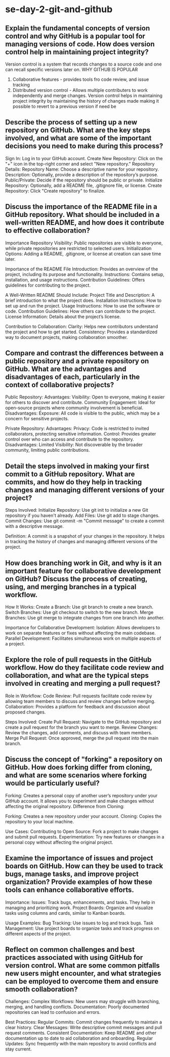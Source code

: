 # se-day-2-git-and-github
## Explain the fundamental concepts of version control and why GitHub is a popular tool for managing versions of code. How does version control help in maintaining project integrity?
Version control is a system that records changes to a source code and one can recall specific versions later on. 
WHY GITHUB IS POPULAR
1. Collaborative features - provides tools fro code review, and issue tracking
2. Distributed version control - Allows multiple contributers to work independently and merge changes.
Version control helps in maintaining project integrity by maintaining the history of changes made making it possible to revert to a previous version if need be

## Describe the process of setting up a new repository on GitHub. What are the key steps involved, and what are some of the important decisions you need to make during this process?
Sign In: Log in to your GitHub account.
Create New Repository: Click on the "+" icon in the top-right corner and select "New repository."
Repository Details:
Repository Name: Choose a descriptive name for your repository.
Description: Optionally, provide a description of the repository’s purpose.
Public/Private: Decide if the repository should be public or private.
Initialize Repository: Optionally, add a README file, .gitignore file, or license.
Create Repository: Click "Create repository" to finalize.


## Discuss the importance of the README file in a GitHub repository. What should be included in a well-written README, and how does it contribute to effective collaboration? 
Importance
Repository Visibility: Public repositories are visible to everyone, while private repositories are restricted to selected users.
Initialization Options: Adding a README, .gitignore, or license at creation can save time later.

Importance of the README File
Introduction: Provides an overview of the project, including its purpose and functionality.
Instructions: Contains setup, installation, and usage instructions.
Contribution Guidelines: Offers guidelines for contributing to the project.

A Well-Written README Should Include:
Project Title and Description: A brief introduction to what the project does.
Installation Instructions: How to set up and run the project.
Usage Instructions: How to use the software or code.
Contribution Guidelines: How others can contribute to the project.
License Information: Details about the project’s license.

Contribution to Collaboration:
Clarity: Helps new contributors understand the project and how to get started.
Consistency: Provides a standardized way to document projects, making collaboration smoother.

## Compare and contrast the differences between a public repository and a private repository on GitHub. What are the advantages and disadvantages of each, particularly in the context of collaborative projects?
Public Repository:
Advantages:
Visibility: Open to everyone, making it easier for others to discover and contribute.
Community Engagement: Ideal for open-source projects where community involvement is beneficial.
Disadvantages:
Exposure: All code is visible to the public, which may be a concern for sensitive projects.

Private Repository:
Advantages:
Privacy: Code is restricted to invited collaborators, protecting sensitive information.
Control: Provides greater control over who can access and contribute to the repository.
Disadvantages:
Limited Visibility: Not discoverable by the broader community, limiting public contributions.


## Detail the steps involved in making your first commit to a GitHub repository. What are commits, and how do they help in tracking changes and managing different versions of your project?

Steps Involved:
Initialize Repository: Use git init to initialize a new Git repository if you haven't already.
Add Files: Use git add <file-name> to stage changes.
Commit Changes: Use git commit -m "Commit message" to create a commit with a descriptive message.

Definition: A commit is a snapshot of your changes in the repository. It helps in tracking the history of changes and managing different versions of the project.

## How does branching work in Git, and why is it an important feature for collaborative development on GitHub? Discuss the process of creating, using, and merging branches in a typical workflow.

How It Works:
Create a Branch: Use git branch <branch-name> to create a new branch.
Switch Branches: Use git checkout <branch-name> to switch to the new branch.
Merge Branches: Use git merge <branch-name> to integrate changes from one branch into another.

Importance for Collaborative Development:
Isolation: Allows developers to work on separate features or fixes without affecting the main codebase.
Parallel Development: Facilitates simultaneous work on multiple aspects of a project.


## Explore the role of pull requests in the GitHub workflow. How do they facilitate code review and collaboration, and what are the typical steps involved in creating and merging a pull request?

Role in Workflow:
Code Review: Pull requests facilitate code review by allowing team members to discuss and review changes before merging.
Collaboration: Provides a platform for feedback and discussion about proposed changes.

Steps Involved:
Create Pull Request: Navigate to the GitHub repository and create a pull request for the branch you want to merge.
Review Changes: Review the changes, add comments, and discuss with team members.
Merge Pull Request: Once approved, merge the pull request into the main branch.

## Discuss the concept of "forking" a repository on GitHub. How does forking differ from cloning, and what are some scenarios where forking would be particularly useful?

Forking: Creates a personal copy of another user’s repository under your GitHub account. It allows you to experiment and make changes without affecting the original repository.
Difference from Cloning:

Forking: Creates a new repository under your account.
Cloning: Copies the repository to your local machine.

Use Cases:
Contributing to Open Source: Fork a project to make changes and submit pull requests.
Experimentation: Try new features or changes in a personal copy without affecting the original project.


## Examine the importance of issues and project boards on GitHub. How can they be used to track bugs, manage tasks, and improve project organization? Provide examples of how these tools can enhance collaborative efforts.

Importance:
Issues: Track bugs, enhancements, and tasks. They help in managing and prioritizing work.
Project Boards: Organize and visualize tasks using columns and cards, similar to Kanban boards.

Usage Examples:
Bug Tracking: Use issues to log and track bugs.
Task Management: Use project boards to organize tasks and track progress on different aspects of the project.


## Reflect on common challenges and best practices associated with using GitHub for version control. What are some common pitfalls new users might encounter, and what strategies can be employed to overcome them and ensure smooth collaboration?

Challenges:
Complex Workflows: New users may struggle with branching, merging, and handling conflicts.
Documentation: Poorly documented repositories can lead to confusion and errors.

Best Practices:
Regular Commits: Commit changes frequently to maintain a clear history.
Clear Messages: Write descriptive commit messages and pull request comments.
Consistent Documentation: Keep README and other documentation up to date to aid collaboration and onboarding.
Regular Updates: Sync frequently with the main repository to avoid conflicts and stay current.



